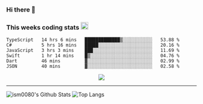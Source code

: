 ### Hi there 👋

<!--START_SECTION:giphy-->
<!--END_SECTION:giphy-->

### This weeks coding stats <img src="https://media1.giphy.com/media/LmNwrBhejkK9EFP504/giphy.gif?cid=ecf05e4723nsktnyyj53u162g7cy5rjqfg6gz06kxdg5y55g&rid=giphy.gif" width="20" height="20" />
<!--START_SECTION:waka-->

```text
TypeScript   14 hrs 6 mins   █████████████▒░░░░░░░░░░░   53.88 %
C#           5 hrs 16 mins   █████░░░░░░░░░░░░░░░░░░░░   20.16 %
JavaScript   3 hrs 3 mins    ███░░░░░░░░░░░░░░░░░░░░░░   11.69 %
Swift        1 hr 14 mins    █▒░░░░░░░░░░░░░░░░░░░░░░░   04.76 %
Dart         46 mins         ▓░░░░░░░░░░░░░░░░░░░░░░░░   02.99 %
JSON         40 mins         ▓░░░░░░░░░░░░░░░░░░░░░░░░   02.58 %
```

<!--END_SECTION:waka-->

<!--START_SECTION:comicstrip-->
<p align="center">
 <a href="https://xkcd.com/">
 <img src="https://imgs.xkcd.com/comics/outlet_denier.png" />
</a>
</p>
<!--END_SECTION:comicstrip-->

---

![ism0080's Github Stats](https://github-readme-stats.vercel.app/api?username=ism0080&show_icons=true%hide_border=true&hide=issues)
![Top Langs](https://github-readme-stats.vercel.app/api/top-langs/?username=ism0080&layout=compact)

<!--
**ism0080/ism0080** is a ✨ _special_ ✨ repository because its `README.md` (this file) appears on your GitHub profile.

Here are some ideas to get you started:

- 🔭 I’m currently working on ...
- 🌱 I’m currently learning ...
- 👯 I’m looking to collaborate on ...
- 🤔 I’m looking for help with ...
- 💬 Ask me about ...
- 📫 How to reach me: ...
- 😄 Pronouns: ...
- ⚡ Fun fact: ...
-->
